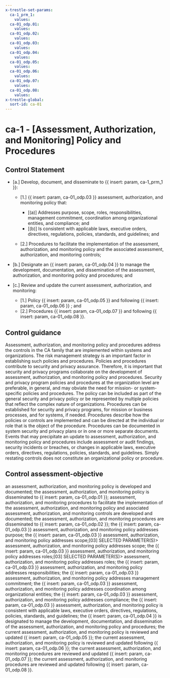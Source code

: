 ```yaml
---
x-trestle-set-params:
  ca-1_prm_1:
    values:
  ca-01_odp.01:
    values:
  ca-01_odp.02:
    values:
  ca-01_odp.03:
    values:
  ca-01_odp.04:
    values:
  ca-01_odp.05:
    values:
  ca-01_odp.06:
    values:
  ca-01_odp.07:
    values:
  ca-01_odp.08:
    values:
x-trestle-global:
  sort-id: ca-01
---
```


# ca-1 - \[Assessment, Authorization, and Monitoring\] Policy and Procedures

## Control Statement

- \[a.\] Develop, document, and disseminate to {{ insert: param, ca-1_prm_1 }}:

  - \[1.\] {{ insert: param, ca-01_odp.03 }} assessment, authorization, and monitoring policy that:

    - \[(a)\] Addresses purpose, scope, roles, responsibilities, management commitment, coordination among organizational entities, and compliance; and
    - \[(b)\] Is consistent with applicable laws, executive orders, directives, regulations, policies, standards, and guidelines; and

  - \[2.\] Procedures to facilitate the implementation of the assessment, authorization, and monitoring policy and the associated assessment, authorization, and monitoring controls;

- \[b.\] Designate an {{ insert: param, ca-01_odp.04 }} to manage the development, documentation, and dissemination of the assessment, authorization, and monitoring policy and procedures; and

- \[c.\] Review and update the current assessment, authorization, and monitoring:

  - \[1.\] Policy {{ insert: param, ca-01_odp.05 }} and following {{ insert: param, ca-01_odp.06 }} ; and
  - \[2.\] Procedures {{ insert: param, ca-01_odp.07 }} and following {{ insert: param, ca-01_odp.08 }}.

## Control guidance

Assessment, authorization, and monitoring policy and procedures address the controls in the CA family that are implemented within systems and organizations. The risk management strategy is an important factor in establishing such policies and procedures. Policies and procedures contribute to security and privacy assurance. Therefore, it is important that security and privacy programs collaborate on the development of assessment, authorization, and monitoring policy and procedures. Security and privacy program policies and procedures at the organization level are preferable, in general, and may obviate the need for mission- or system-specific policies and procedures. The policy can be included as part of the general security and privacy policy or be represented by multiple policies that reflect the complex nature of organizations. Procedures can be established for security and privacy programs, for mission or business processes, and for systems, if needed. Procedures describe how the policies or controls are implemented and can be directed at the individual or role that is the object of the procedure. Procedures can be documented in system security and privacy plans or in one or more separate documents. Events that may precipitate an update to assessment, authorization, and monitoring policy and procedures include assessment or audit findings, security incidents or breaches, or changes in applicable laws, executive orders, directives, regulations, policies, standards, and guidelines. Simply restating controls does not constitute an organizational policy or procedure.

## Control assessment-objective

an assessment, authorization, and monitoring policy is developed and documented;
the assessment, authorization, and monitoring policy is disseminated to {{ insert: param, ca-01_odp.01 }};
assessment, authorization, and monitoring procedures to facilitate the implementation of the assessment, authorization, and monitoring policy and associated assessment, authorization, and monitoring controls are developed and documented;
the assessment, authorization, and monitoring procedures are disseminated to {{ insert: param, ca-01_odp.02 }};
the {{ insert: param, ca-01_odp.03 }} assessment, authorization, and monitoring policy addresses purpose;
the {{ insert: param, ca-01_odp.03 }} assessment, authorization, and monitoring policy addresses scope;[03] SELECTED PARAMETER(S)> assessment, authorization, and monitoring policy addresses scope;
the {{ insert: param, ca-01_odp.03 }} assessment, authorization, and monitoring policy addresses roles;[03] SELECTED PARAMETER(S)> assessment, authorization, and monitoring policy addresses roles;
the {{ insert: param, ca-01_odp.03 }} assessment, authorization, and monitoring policy addresses responsibilities;
the {{ insert: param, ca-01_odp.03 }} assessment, authorization, and monitoring policy addresses management commitment;
the {{ insert: param, ca-01_odp.03 }} assessment, authorization, and monitoring policy addresses coordination among organizational entities;
the {{ insert: param, ca-01_odp.03 }} assessment, authorization, and monitoring policy addresses compliance;
the {{ insert: param, ca-01_odp.03 }} assessment, authorization, and monitoring policy is consistent with applicable laws, executive orders, directives, regulations, policies, standards, and guidelines;
the {{ insert: param, ca-01_odp.04 }} is designated to manage the development, documentation, and dissemination of the assessment, authorization, and monitoring policy and procedures;
the current assessment, authorization, and monitoring policy is reviewed and updated {{ insert: param, ca-01_odp.05 }};
the current assessment, authorization, and monitoring policy is reviewed and updated following {{ insert: param, ca-01_odp.06 }};
the current assessment, authorization, and monitoring procedures are reviewed and updated {{ insert: param, ca-01_odp.07 }};
the current assessment, authorization, and monitoring procedures are reviewed and updated following {{ insert: param, ca-01_odp.08 }}.
